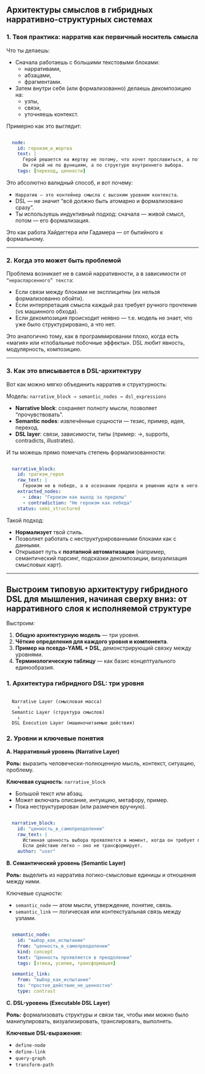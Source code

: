 ## Архитектуры смыслов в гибридных нарративно-структурных системах

### 1. Твоя практика: нарратив как первичный носитель смысла

Что ты делаешь:

 - Сначала работаешь с большими текстовыми блоками:
   - нарративами, 
   - абзацами, 
   - фрагментами.
 - Затем внутри себя (или формализованно) делаешь декомпозицию на:
   - узлы, 
   - связи, 
   - уточняешь контекст.

Примерно как это выглядит:

```yaml

  node:
    id: героизм_и_жертва
    text: |
      Герой решается на жертву не потому, что хочет прославиться, а потому что видит в этом внутреннюю необходимость.
      Он герой не по функциям, а по структуре внутреннего выбора.
    tags: [переход, ценности]

```

Это абсолютно валидный способ, и вот почему:
- `Нарратив — это контейнер смысла с высоким уровнем контекста`.
- DSL — не значит “всё должно быть атомарно и формализовано сразу”.
- Ты используешь индуктивный подход: сначала — живой смысл, потом — его формализация. 

Это как работа Хайдеггера или Гадамера — от бытийного к формальному.

---

### 2. Когда это может быть проблемой

Проблема возникает не в самой нарративности, а в зависимости от `“нераспарсенного” текста`:
- Если связи между блоками не эксплицитны (их нельзя формализованно обойти).
- Если интерпретация смысла каждый раз требует ручного прочтения (vs машинного обхода).
- Если декомпозиция происходит неявно — т.е. модель не знает, что уже было структурировано, а что нет.

Это аналогично тому, как в программировании плохо, когда есть «магия» или «глобальные побочные эффекты». DSL любит явность, модулярность, композицию.

---

### 3. Как это вписывается в DSL-архитектуру

Вот как можно мягко объединить нарратив и структурность:

Модель: `narrative_block → semantic_nodes → dsl_expressions`

- **Narrative block**: сохраняет полноту мысли, позволяет “прочувствовать”.
- **Semantic nodes**: извлечённые сущности — тезис, пример, идея, переход.
- **DSL layer**: связи, зависимости, типы (пример: ->, supports, contradicts, illustrates).

И ты можешь прямо помечать степень формализованности:

```yaml

  narrative_block:
    id: трагизм_героя
    raw_text: |
      Героизм не в победе, а в осознании предела и решении идти в него.
    extracted_nodes:
      - idea: "Героизм как выход за пределы"
      - contradiction: "Не героизм как победа"
    status: semi_structured

```

Такой подход:
- **Нормализует** твой стиль.
- Позволяет работать с неструктурированными блоками как с данными.
- Открывает путь к **поэтапной автоматизации** (например, семантический парсинг, подсказки декомпозиции, визуализация смысловых карт).

---

## Выстроим типовую архитектуру гибридного DSL для мышления, начиная сверху вниз: от нарративного слоя к исполняемой структуре

Выстроим:
1. **Общую архитектурную модель** — три уровня.
2. **Чёткие определения для каждого уровня и компонента**.
3. **Пример на псевдо-YAML + DSL**, демонстрирующий связку между уровнями.
4. **Терминологическую таблицу** — как базис концептуального единообразия.


### 1. Архитектура гибридного DSL: три уровня

```text

  Narrative Layer (смысловая масса)
    ↓
  Semantic Layer (структура смыслов)
    ↓
  DSL Execution Layer (машиночитаемые действия)

```

### 2. Уровни и ключевые понятия

**A. Нарративный уровень (Narrative Layer)**

**Роль:** выразить человечески-полноценную мысль, контекст, ситуацию, проблему.

**Ключевая сущность**: `narrative_block`

- Большой текст или абзац.
- Может включать описание, интуицию, метафору, пример.
- Пока неструктурирован (или размечен вручную).

```yaml

  narrative_block:
    id: "ценность_в_самопреодолении"
    raw_text: |
      Истинная ценность выбора проявляется в момент, когда он требует преодоления себя.
      Если действие легко — оно не трансформирует.
    author: "user"

```

**B. Семантический уровень (Semantic Layer)**

**Роль:** выделить из нарратива логико-смысловые единицы и отношения между ними.

Ключевые сущности:
- `semantic_node` — атом мысли, утверждение, понятие, связь.
- `semantic_link` — логическая или контекстуальная связь между узлами.

```yaml

  semantic_node:
    id: "выбор_как_испытание"
    from: "ценность_в_самопреодолении"
    kind: concept
    text: "Ценность проявляется в преодолении"
    tags: [этика, усилие, трансформация]

  semantic_link:
    from: "выбор_как_испытание"
    to: "простое_действие_не_ценностно"
    type: contrast

```


**C. DSL-уровень (Executable DSL Layer)**

**Роль:** формализовать структуры и связи так, чтобы ими можно было манипулировать, визуализировать, транслировать, выполнять.

**Ключевые DSL-выражения:**
- `define-node`
- `define-link`
- `query-graph`
- `transform-path`
